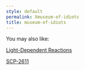 ```yaml
---
style: default
permalink: Xmuseum-of-idiots
title: museum-of-idiots
---
```

You may also like:

[Light-Dependent Reactions](http://scp-wiki.net/light-dependent-reactions)

[SCP-2611](http://scp-wiki.net/scp-2611)
